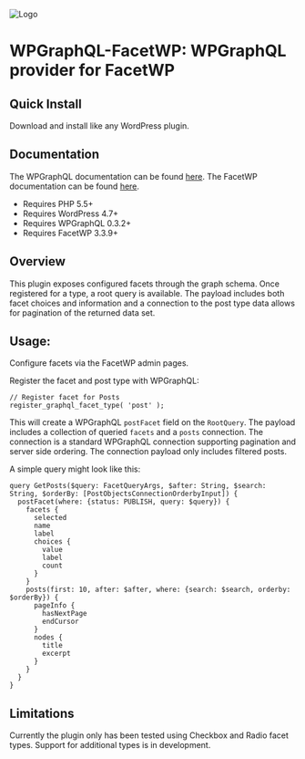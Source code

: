 ![Logo](./img/logo.png)
# WPGraphQL-FacetWP: WPGraphQL provider for FacetWP

## Quick Install
Download and install like any WordPress plugin.

## Documentation
The WPGraphQL documentation can be found [here](https://docs.wpgraphql.com).
The FacetWP documentation can be found [here](https://facetwp.com/documentation/).

- Requires PHP 5.5+
- Requires WordPress 4.7+
- Requires WPGraphQL 0.3.2+
- Requires FacetWP 3.3.9+

## Overview
This plugin exposes configured facets through the graph schema. Once registered for a type, a root query is available. The payload includes both facet choices and information and a connection to the post type data allows for pagination of the returned data set.

## Usage:
Configure facets via the FacetWP admin pages.

Register the facet and post type with WPGraphQL:
```
// Register facet for Posts
register_graphql_facet_type( 'post' );
```

This will create a WPGraphQL `postFacet` field on the `RootQuery`. The payload includes a collection of queried `facets` and a `posts` connection. The connection is a standard WPGraphQL connection supporting pagination and server side ordering. The connection payload only includes filtered posts.

A simple query might look like this:
```
query GetPosts($query: FacetQueryArgs, $after: String, $search: String, $orderBy: [PostObjectsConnectionOrderbyInput]) {
  postFacet(where: {status: PUBLISH, query: $query}) {
    facets {
      selected
      name
      label
      choices {
        value
        label
        count
      }
    }
    posts(first: 10, after: $after, where: {search: $search, orderby: $orderBy}) {
      pageInfo {
        hasNextPage
        endCursor
      }
      nodes {
        title
        excerpt
      }
    }
  }
}
```

## Limitations
Currently the plugin only has been tested using Checkbox and Radio facet types. Support for additional types is in development.
